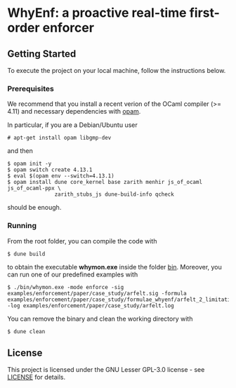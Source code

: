 # WhyEnf: a proactive real-time first-order enforcer

## Getting Started

To execute the project on your local machine, follow the instructions below.

### Prerequisites

We recommend that you install a recent verion of the OCaml compiler (>= 4.11) and necessary dependencies with [opam](https://opam.ocaml.org/doc/Install.html).

In particular, if you are a Debian/Ubuntu user

```
# apt-get install opam libgmp-dev
```

and then

```
$ opam init -y
$ opam switch create 4.13.1
$ eval $(opam env --switch=4.13.1)
$ opam install dune core_kernel base zarith menhir js_of_ocaml js_of_ocaml-ppx \
               zarith_stubs_js dune-build-info qcheck
```

should be enough.

### Running

From the root folder, you can compile the code with

```
$ dune build
```

to obtain the executable **whymon.exe** inside the folder [bin](bin/). Moreover, you can run one of our predefined examples with

```
$ ./bin/whymon.exe -mode enforce -sig examples/enforcement/paper/case_study/arfelt.sig -formula examples/enforcement/paper/case_study/formulae_whyenf/arfelt_2_limitation.mfotl -log examples/enforcement/paper/case_study/arfelt.log
```

You can remove the binary and clean the working directory with

```
$ dune clean
```

## License

This project is licensed under the GNU Lesser GPL-3.0 license - see [LICENSE](LICENSE) for details.